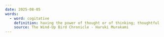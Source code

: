```yaml
---
date: 2025-08-05
words:
  - word: cogitative
    definition: having the power of thought or of thinking; thoughtful.
    source: The Wind-Up Bird Chronicle - Haruki Murakami 
---
```

